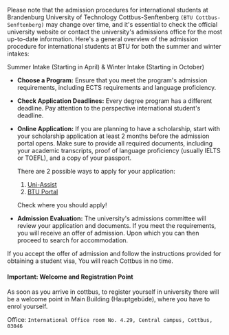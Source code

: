 Please note that the admission procedures for international students at Brandenburg University of Technology Cottbus-Senftenberg `(BTU Cottbus-Senftenberg)` may change over time, and it's essential to check the official university website or contact the university's admissions office for the most up-to-date information. Here's a general overview of the admission procedure for international students at BTU for both the summer and winter intakes:

Summer Intake (Starting in April) & Winter Intake (Starting in October)

- **Choose a Program:** Ensure that you meet the program's admission requirements, including ECTS requirements and language proficiency.
- **Check Application Deadlines:** Every degree program has a different deadline. Pay attention to the perspective international student's deadline.
- **Online Application:** If you are planning to have a scholarship, start with your scholarship application at least 2 months before the admission portal opens. Make sure to provide all required documents, including your academic transcripts, proof of language proficiency (usually IELTS or TOEFL), and a copy of your passport.
  
  There are 2 possible ways to apply for your application:
  1. [Uni-Assist](https://www.uni-assist.de/en/how-to-apply)
  2. [BTU Portal](https://www.b-tu.de/mybtu)
  
  Check where you should apply!
  
- **Admission Evaluation:** The university's admissions committee will review your application and documents. If you meet the requirements, you will receive an offer of admission. Upon which you can then proceed to search for accommodation.

If you accept the offer of admission and follow the instructions provided for obtaining a student visa, You will reach Cottbus in no time.

#### Important: Welcome and Registration Point

As soon as you arrive in cottbus, to register yourself in university there will be a welcome point in Main Building (Hauptgebüde), where you have to enrol yourself. 

​Office: `International Office room No. 4.29, Central campus, Cottbus, 03046`
